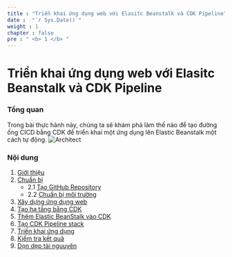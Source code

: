 ```yaml
---
title : "Triển khai ứng dụng web với Elasitc Beanstalk và CDK Pipeline"
date :  "`r Sys.Date()`" 
weight : 1 
chapter : false
pre : " <b> 1 </b> "
---
```

# Triển khai ứng dụng web với Elasitc Beanstalk và CDK Pipeline
### Tổng quan
Trong bài thực hành này, chúng ta sẽ khám phá làm thế nào để tạo đường ống CICD bằng CDK để triển khai một ứng dụng lên Elastic Beanstalk một cách tự động.
![Architect](../images/arch.png?pc=90pt)

### Nội dung
1. [Giới thiệu](1-introduction/)
2. [Chuẩn bị](2-preparation/)
    - 2.1 [Tạo GitHub Repository](2-preparation/2.1-createrepo/)
    - 2.2 [Chuẩn bị môi trường](2-preparation/2.2-setupenv/)
3. [Xây dựng ứng dụng web](3-buildapp/)
4. [Tạo hạ tầng bằng CDK](4-createinfrausingcdk/)
5. [Thêm Elastic BeanStalk vào CDK](5-addbeanstalkcdk/)
6. [Tạo CDK Pipeline stack](6-createcdkpipelinestack/)
7. [Triển khai ứng dụng](7-deployapp/)
8. [Kiểm tra kết quả](8-checkresult/)
9. [Dọn dẹp tài nguuyên](9-cleanup/)